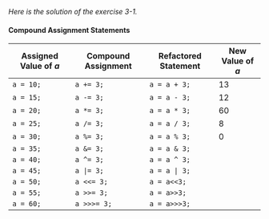 *Here is the solution of the exercise 3-1.*

#### Compound Assignment Statements

Assigned Value of _a_  |   Compound Assignment    |     Refactored Statement    |  New Value of _a_
-----------------------|--------------------------|-----------------------------|------------------
`a = 10;`              |`a += 3;`                 |`a = a + 3;`                 |13
`a = 15;`              |`a -= 3;`                 |`a = a - 3;`                 |12
`a = 20;`              |`a *= 3;`                 |`a = a * 3;`                 |60
`a = 25;`              |`a /= 3;`                 |`a = a / 3;`                 |8
`a = 30;`              |`a %= 3;`                 |`a = a % 3;`                 |0
`a = 35;`              |`a &= 3;`                 |`a = a & 3;`                 |
`a = 40;`              |`a ^= 3;`                 |`a = a ^ 3;`                 |
`a = 45;`              |<code>a &#124;= 3;</code> |<code>a = a &#124; 3;</code> |
`a = 50;`              |`a <<= 3;`                |`a = a<<3;`                  |
`a = 55;`              |`a >>= 3;`                |`a = a>>3;`                  |
`a = 60;`              |`a >>>= 3;`               |`a = a>>>3;`                 |
